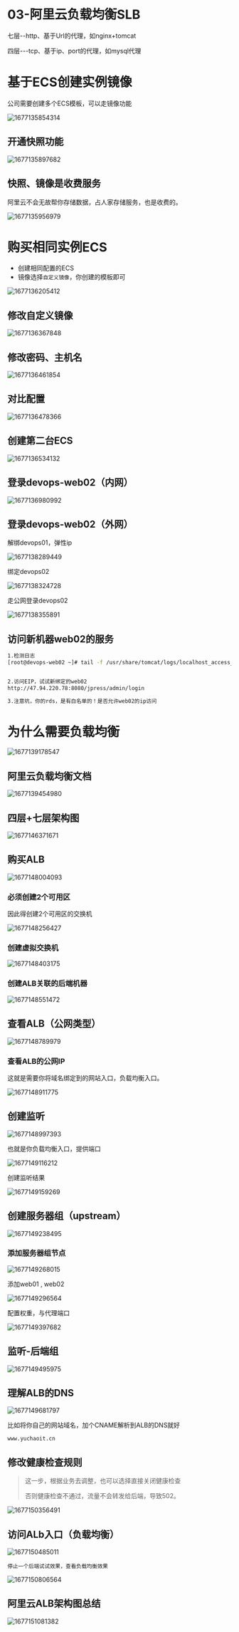 # 03-阿里云负载均衡SLB

七层--http、基于Url的代理，如nginx+tomcat

四层---tcp、基于ip、port的代理，如mysql代理

# 基于ECS创建实例镜像

公司需要创建多个ECS模板，可以走镜像功能

![1677135854314](/ajian/1677135854314.png)

## 开通快照功能

![1677135897682](/ajian/1677135897682.png)

## 快照、镜像是收费服务

阿里云不会无故帮你存储数据，占人家存储服务，也是收费的。

![1677135956979](/ajian/1677135956979.png)

# 购买相同实例ECS

- 创建相同配置的ECS
- 镜像选择`自定义镜像`，你创建的模板即可

![1677136205412](/ajian/1677136205412.png)

## 修改自定义镜像

![1677136367848](/ajian/1677136367848.png)

## 修改密码、主机名

![1677136461854](/ajian/1677136461854.png)

## 对比配置

![1677136478366](/ajian/1677136478366.png)

## 创建第二台ECS

![1677136534132](/ajian/1677136534132.png)

## 登录devops-web02（内网）

![1677136980992](/ajian/1677136980992.png)

## 登录devops-web02（外网）

解绑devops01，弹性ip

![1677138289449](/ajian/1677138289449.png)

绑定devops02

![1677138324728](/ajian/1677138324728.png)

走公网登录devops02

![1677138355891](/ajian/1677138355891.png)

## 访问新机器web02的服务

```bash
1.检测日志
[root@devops-web02 ~]# tail -f /usr/share/tomcat/logs/localhost_access_log.2023-02-23.txt 


2.访问EIP，试试新绑定的web02
http://47.94.220.78:8080/jpress/admin/login

3.注意坑，你的rds，是有白名单的！是否允许web02的ip访问
```

# 为什么需要负载均衡

![1677139178547](/ajian/1677139178547.png)

## 阿里云负载均衡文档

![1677139454980](/ajian/1677139454980.png)

## 四层+七层架构图

![1677146371671](/ajian/1677146371671.png)

## 购买ALB

![1677148004093](/ajian/1677148004093.png)

### 必须创建2个可用区

因此得创建2个可用区的交换机

![1677148256427](/ajian/1677148256427.png)

### 创建虚拟交换机

![1677148403175](/ajian/1677148403175.png)

### 创建ALB关联的后端机器

![1677148551472](/ajian/1677148551472.png)

## 查看ALB（公网类型）

![1677148789979](/ajian/1677148789979.png)

### 查看ALB的公网IP

这就是需要你将域名绑定到的网站入口，负载均衡入口。

![1677148911775](/ajian/1677148911775.png)

## 创建监听

![1677148997393](/ajian/1677148997393.png)

也就是你负载均衡入口，提供端口

![1677149116212](/ajian/1677149116212.png)

创建监听结果

![1677149159269](/ajian/1677149159269.png)

## 创建服务器组（upstream）

![1677149238495](/ajian/1677149238495.png)

### 添加服务器组节点

![1677149268015](/ajian/1677149268015.png)

添加web01 , web02

![1677149296564](/ajian/1677149296564.png)

配置权重，与代理端口

![1677149397682](/ajian/1677149397682.png)

## 监听-后端组

![1677149495975](/ajian/1677149495975.png)

## 理解ALB的DNS

![1677149681797](/ajian/1677149681797.png)

比如将你自己的网站域名，加个CNAME解析到ALB的DNS就好

```
www.yuchaoit.cn
```

## 修改健康检查规则

> 这一步，根据业务去调整，也可以选择直接关闭健康检查
>
> 否则健康检查不通过，流量不会转发给后端，导致502。

![1677150356491](/ajian/1677150356491.png)

## 访问ALb入口（负载均衡）

![1677150485011](/ajian/1677150485011.png)

```
停止一个后端试试效果，查看负载均衡效果
```

![1677150806564](/ajian/1677150806564.png)

## 阿里云ALB架构图总结

![1677151081382](/ajian/1677151081382.png)
